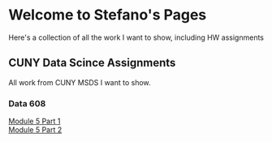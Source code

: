 # Welcome to Stefano's Pages
Here's a collection of all the work I want to show, including HW assignments


## CUNY Data Scince Assignments
All work from CUNY MSDS I want to show.

### Data 608
[Module 5 Part 1](https://sbiguzzi.github.io/sbv-data608-hw5-1.html)  
[Module 5 Part 2](https://sbiguzzi.github.io/HW5.2/sbv-data608-hw5-2.html)  

